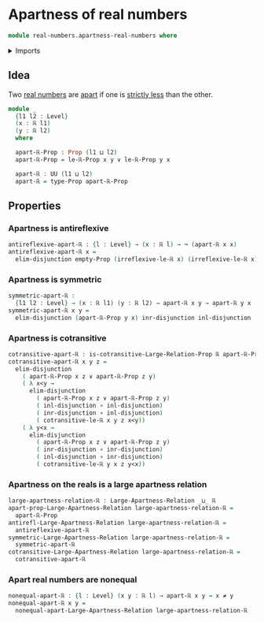 # Apartness of real numbers

```agda
module real-numbers.apartness-real-numbers where
```

<details><summary>Imports</summary>

```agda
open import foundation.dependent-products-propositions
open import foundation.disjunction
open import foundation.empty-types
open import foundation.function-types
open import foundation.large-apartness-relations
open import foundation.large-binary-relations
open import foundation.negated-equality
open import foundation.negation
open import foundation.propositions
open import foundation.universe-levels

open import real-numbers.dedekind-real-numbers
open import real-numbers.strict-inequality-real-numbers
```

</details>

## Idea

Two [real numbers](real-numbers.dedekind-real-numbers.md) are
[apart](foundation.large-apartness-relations.md) if one is
[strictly less](real-numbers.strict-inequality-real-numbers.md) than the other.

```agda
module _
  {l1 l2 : Level}
  (x : ℝ l1)
  (y : ℝ l2)
  where

  apart-ℝ-Prop : Prop (l1 ⊔ l2)
  apart-ℝ-Prop = le-ℝ-Prop x y ∨ le-ℝ-Prop y x

  apart-ℝ : UU (l1 ⊔ l2)
  apart-ℝ = type-Prop apart-ℝ-Prop
```

## Properties

### Apartness is antireflexive

```agda
antireflexive-apart-ℝ : {l : Level} → (x : ℝ l) → ¬ (apart-ℝ x x)
antireflexive-apart-ℝ x =
  elim-disjunction empty-Prop (irreflexive-le-ℝ x) (irreflexive-le-ℝ x)
```

### Apartness is symmetric

```agda
symmetric-apart-ℝ :
  {l1 l2 : Level} → (x : ℝ l1) (y : ℝ l2) → apart-ℝ x y → apart-ℝ y x
symmetric-apart-ℝ x y =
  elim-disjunction (apart-ℝ-Prop y x) inr-disjunction inl-disjunction
```

### Apartness is cotransitive

```agda
cotransitive-apart-ℝ : is-cotransitive-Large-Relation-Prop ℝ apart-ℝ-Prop
cotransitive-apart-ℝ x y z =
  elim-disjunction
    ( apart-ℝ-Prop x z ∨ apart-ℝ-Prop z y)
    ( λ x<y →
      elim-disjunction
        ( apart-ℝ-Prop x z ∨ apart-ℝ-Prop z y)
        ( inl-disjunction ∘ inl-disjunction)
        ( inr-disjunction ∘ inl-disjunction)
        ( cotransitive-le-ℝ x y z x<y))
    ( λ y<x →
      elim-disjunction
        ( apart-ℝ-Prop x z ∨ apart-ℝ-Prop z y)
        ( inr-disjunction ∘ inr-disjunction)
        ( inl-disjunction ∘ inr-disjunction)
        ( cotransitive-le-ℝ y x z y<x))
```

### Apartness on the reals is a large apartness relation

```agda
large-apartness-relation-ℝ : Large-Apartness-Relation _⊔_ ℝ
apart-prop-Large-Apartness-Relation large-apartness-relation-ℝ =
  apart-ℝ-Prop
antirefl-Large-Apartness-Relation large-apartness-relation-ℝ =
  antireflexive-apart-ℝ
symmetric-Large-Apartness-Relation large-apartness-relation-ℝ =
  symmetric-apart-ℝ
cotransitive-Large-Apartness-Relation large-apartness-relation-ℝ =
  cotransitive-apart-ℝ
```

### Apart real numbers are nonequal

```agda
nonequal-apart-ℝ : {l : Level} (x y : ℝ l) → apart-ℝ x y → x ≠ y
nonequal-apart-ℝ x y =
  nonequal-apart-Large-Apartness-Relation large-apartness-relation-ℝ
```
